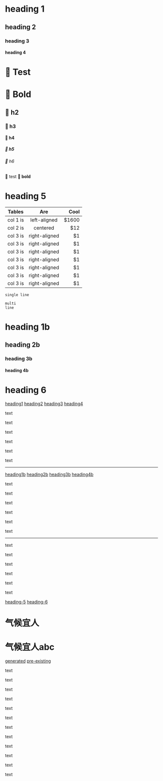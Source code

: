 # <a name="heading1"></a>heading 1
## <a name="heading2"></a>heading 2
### <a name="heading3"></a>heading 3
#### <a name="heading4"></a>heading 4

# 🚧 Test
# **🚧 Bold**
## 🚧 h2
### 🚧 h3
#### 🚧 h4
##### 🚧 h5
###### 🚧 h6

🚧 test **🚧 bold**

# heading 5

| Tables   |      Are      |  Cool |
|----------|:-------------:|------:|
| col 1 is |  left-aligned | $1600 |
| col 2 is |    centered   |   $12 |
| col 3 is | right-aligned |    $1 |
| col 3 is | right-aligned |    $1 |
| col 3 is | right-aligned |    $1 |
| col 3 is | right-aligned |    $1 |
| col 3 is | right-aligned |    $1 |
| col 3 is | right-aligned |    $1 |
| col 3 is | right-aligned |    $1 |

```
single line
```

```
multi
line
```

# <a name="heading1b"></a>heading 1b
## <a name="heading2b"></a>heading 2b
### <a name="heading3b"></a>heading 3b
#### <a name="heading4b"></a>heading 4b

# heading 6


[heading1](#heading1)
[heading2](#heading2)
[heading3](#heading3)
[heading4](#heading4)

text

text

text

text

text

text

---

[heading1b](#heading1b)
[heading2b](#heading2b)
[heading3b](#heading3b)
[heading4b](#heading4b)

text

text

text

text

text

text

---

text

text

text

text

text

text

[heading-5](#heading-5)
[heading-6](#heading-6)

# 气候宜人
# <a name="人"></a>气候宜人abc

[generated](#气候宜人)
[pre-existing](#人)

text

text

text

text

text

text

text

text

text

text

text

text
